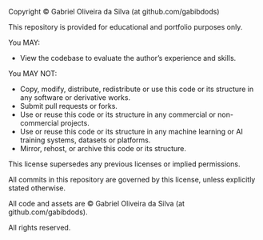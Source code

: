 Copyright © Gabriel Oliveira da Silva (at github.com/gabibdods)

This repository is provided for educational and portfolio purposes only.

You MAY:

- View the codebase to evaluate the author’s experience and skills.

You MAY NOT:

- Copy, modify, distribute, redistribute or use this code or its structure in any software or derivative works.
- Submit pull requests or forks.
- Use or reuse this code or its structure in any commercial or non-commercial projects.
- Use or reuse this code or its structure in any machine learning or AI training systems, datasets or platforms.
- Mirror, rehost, or archive this code or its structure.

This license supersedes any previous licenses or implied permissions.

All commits in this repository are governed by this license, unless explicitly stated otherwise.

All code and assets are © Gabriel Oliveira da Silva (at github.com/gabibdods).

All rights reserved.